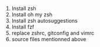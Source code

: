 1) Install zsh
2) Install oh my zsh
3) Install zsh autosuggestions
4) Install fzf
5) replace zshrc, gitconfig and vimrc
6) source files mentionned above
